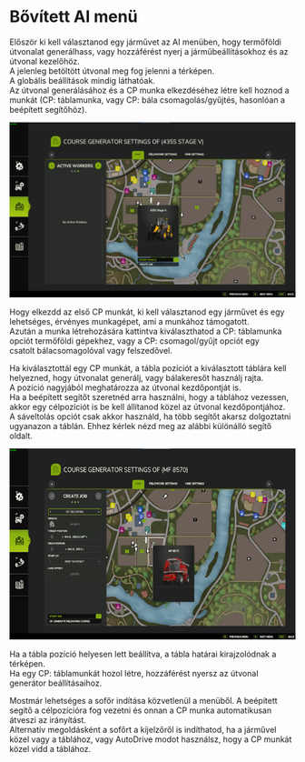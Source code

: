 # Bővített AI menü
  
Először ki kell választanod egy járművet az AI menüben, hogy termőföldi útvonalat generálhass, vagy hozzáférést nyerj a járműbeállításokhoz és az útvonal kezelőhöz.  
A jelenleg betöltött útvonal meg fog jelenni a térképen.  
A globális beállítások mindig láthatóak.  
Az útvonal generálásához és a CP munka elkezdéséhez létre kell hoznod a munkát (CP: táblamunka, vagy CP: bála csomagolás/gyűjtés, hasonlóan a beépített segítőhöz).  


![Image](../assets/images/startjobmenuhelp_0_0_1024_895.png)

  
Hogy elkezdd az első CP munkát, ki kell választanod egy járművet és egy lehetséges, érvényes munkagépet, ami a munkához támogatott.  
Azután a munka létrehozására kattintva kiválaszthatod a CP: táblamunka opciót termőföldi gépekhez, vagy a CP: csomagol/gyűjt opciót egy   
csatolt bálacsomagolóval vagy felszedővel.  


  
Ha kiválasztottál egy CP munkát, a tábla pozíciót a kiválasztott táblára kell helyezned, hogy útvonalat generálj, vagy bálakeresőt használj rajta.  
A pozíció nagyjából meghatározza az útvonal kezdőpontját is.  
Ha a beépített segítőt szeretnéd arra használni, hogy a táblához vezessen, akkor egy célpozíciót is be kell állítanod közel az útvonal kezdőpontjához.  
A sáveltolás opciót csak akkor használd, ha több segítőt akarsz dolgoztatni ugyanazon a táblán. Ehhez kérlek nézd meg az alábbi különálló segítő oldalt.  


![Image](../assets/images/readyjobmenuhelp_0_0_765_510.png)

  
Ha a tábla pozíció helyesen lett beállítva, a tábla határai kirajzolódnak a térképen.  
Ha egy  CP: táblamunkát hozol létre, hozzáférést nyersz az útvonal generátor beállításaihoz.  


  
Mostmár lehetséges a sofőr indítása közvetlenül a menüből. A beépített segítő a célpozícióra fog vezetni és onnan a CP munka automatikusan átveszi az irányítást.  
Alternatív megoldásként a sofőrt a kijelzőről is indíthatod, ha a járművel közel vagy a táblához, vagy AutoDrive modot használsz, hogy a CP munkát közel vidd a táblához.  



